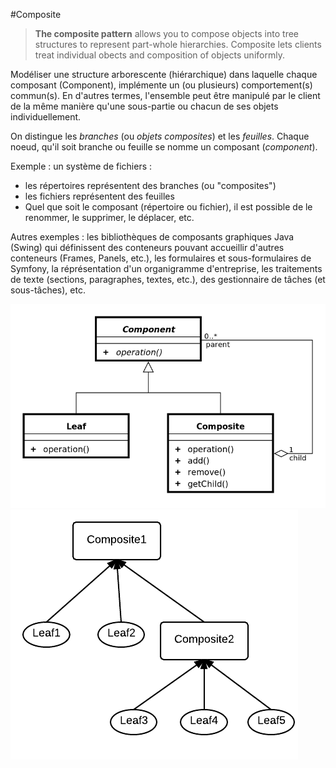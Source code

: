 #Composite

<blockquote>
    <strong>The composite pattern</strong> allows you to compose objects into tree structures to represent part-whole hierarchies.
    Composite lets clients treat individual obects and composition of objects uniformly.
</blockquote>

Modéliser une structure arborescente (hiérarchique) dans laquelle chaque composant (Component), implémente un (ou plusieurs) comportement(s) commun(s). En d'autres termes, l'ensemble peut être manipulé par le client de la même manière qu'une sous-partie ou chacun de ses objets individuellement.

On distingue les *branches* (ou *objets composites*) et les *feuilles*. Chaque noeud, qu'il soit branche ou feuille se nomme un composant (*component*).

Exemple : un système de fichiers :

* les répertoires représentent des branches (ou "composites")
* les fichiers représentent des feuilles
* Quel que soit le composant (répertoire ou fichier), il est possible de le renommer, le supprimer, le déplacer, etc.

Autres exemples : les bibliothèques de composants graphiques Java (Swing) qui définissent des conteneurs pouvant accueillir d'autres conteneurs (Frames, Panels, etc.), les formulaires et sous-formulaires de Symfony, la réprésentation d'un organigramme d'entreprise, les traitements de texte (sections, paragraphes, textes, etc.), des gestionnaire de tâches (et sous-tâches), etc.

<img src="images/Composite-design-pattern-1.png">

<img src="images/Composite-design-pattern-2.png">

